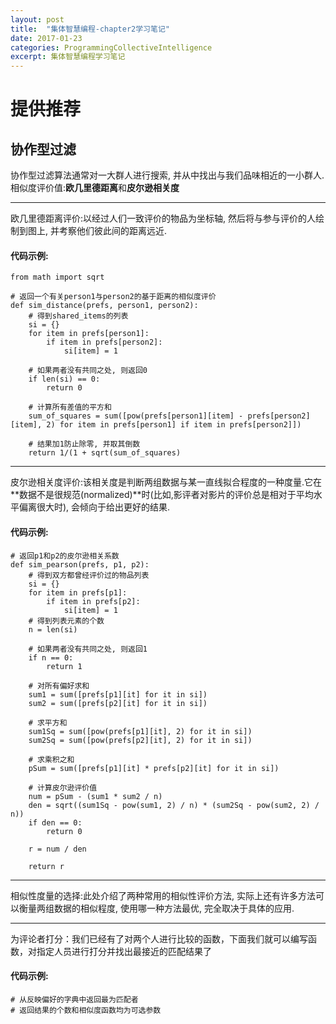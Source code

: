 ```yaml
---
layout: post
title: 	"集体智慧编程-chapter2学习笔记"
date: 2017-01-23
categories: ProgrammingCollectiveIntelligence
excerpt: 集体智慧编程学习笔记
---
```


# 提供推荐  

## 协作型过滤  
协作型过滤算法通常对一大群人进行搜索, 并从中找出与我们品味相近的一小群人.  
相似度评价值:**欧几里德距离**和**皮尔逊相关度**  

---------
欧几里德距离评价:以经过人们一致评价的物品为坐标轴, 然后将与参与评价的人绘制到图上, 并考察他们彼此间的距离远近.   

#### 代码示例: 

	from math import sqrt	

	# 返回一个有关person1与person2的基于距离的相似度评价
	def sim_distance(prefs, person1, person2):
		# 得到shared_items的列表
		si = {}
		for item in prefs[person1]:
			if item in prefs[person2]:
				si[item] = 1
		
		# 如果两者没有共同之处, 则返回0
		if len(si) == 0:
			return 0

		# 计算所有差值的平方和
		sum_of_squares = sum([pow(prefs[person1][item] - prefs[person2][item], 2) for item in prefs[person1] if item in prefs[person2]])
		
		# 结果加1防止除零, 并取其倒数
		return 1/(1 + sqrt(sum_of_squares) 

-----------
皮尔逊相关度评价:该相关度是判断两组数据与某一直线拟合程度的一种度量.它在**数据不是很规范(normalized)**时(比如,影评者对影片的评价总是相对于平均水平偏离很大时), 会倾向于给出更好的结果.  

#### 代码示例:

	# 返回p1和p2的皮尔逊相关系数
	def sim_pearson(prefs, p1, p2):
		# 得到双方都曾经评价过的物品列表
		si = {}
		for item in prefs[p1]:
			if item in prefs[p2]:
				si[item] = 1
		# 得到列表元素的个数
		n = len(si)

		# 如果两者没有共同之处, 则返回1
		if n == 0:
			return 1

		# 对所有偏好求和
		sum1 = sum([prefs[p1][it] for it in si])
		sum2 = sum([prefs[p2][it] for it in si])

		# 求平方和
		sum1Sq = sum([pow(prefs[p1][it], 2) for it in si])
		sum2Sq = sum([pow(prefs[p2][it], 2) for it in si])

		# 求乘积之和
		pSum = sum([prefs[p1][it] * prefs[p2][it] for it in si])

		# 计算皮尔逊评价值
		num = pSum - (sum1 * sum2 / n)
		den = sqrt((sum1Sq - pow(sum1, 2) / n) * (sum2Sq - pow(sum2, 2) / n))
		if den == 0:
			return 0

		r = num / den

		return r
	
-------------------------
相似性度量的选择:此处介绍了两种常用的相似性评价方法, 实际上还有许多方法可以衡量两组数据的相似程度, 使用哪一种方法最优, 完全取决于具体的应用.  

------------------------
为评论者打分：我们已经有了对两个人进行比较的函数，下面我们就可以编写函数，对指定人员进行打分并找出最接近的匹配结果了

#### 代码示例:

	# 从反映偏好的字典中返回最为匹配者
	# 返回结果的个数和相似度函数均为可选参数
	
